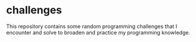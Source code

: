 # challenges
This repository contains some random programming challenges that I encounter and solve to broaden and practice my programming knowledge.
